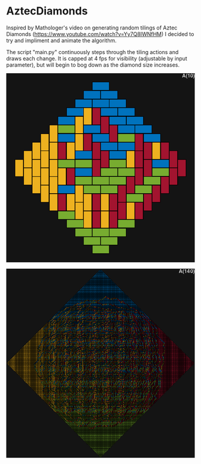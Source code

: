 # AztecDiamonds

Inspired by Mathologer's video on generating random tilings of Aztec Diamonds 
(https://www.youtube.com/watch?v=Yy7Q8IWNfHM) 
I decided to try and impliment and animate the algorithm.

The script "main.py" continuously steps through the tiling actions and draws each change. 
It is capped at 4 fps for visibility (adjustable by input parameter), 
but will begin to bog down as the diamond size increases.

![A(10) diamond](AztecDiamond_10.bmp)

![A(140) diamond](AztecDiamond_140.bmp)
